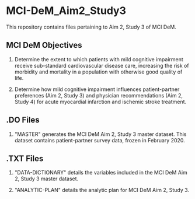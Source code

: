 # MCI-DeM_Aim2_Study3

This repository contains files pertaining to Aim 2, Study 3 of MCI DeM. 

## MCI DeM Objectives

1. Determine the extent to which patients with mild cognitive impairment receive sub-standard cardiovascular disease care, increasing the risk of morbidity and mortality in a population with otherwise good quality of life. 

2. Determine how mild cognitive impairment influences patient-partner preferences (Aim 2, Study 3) and physician recommendations (Aim 2, Study 4) for acute myocardial infarction and ischemic stroke treatment.  

## .DO Files

1. "MASTER" generates the MCI DeM Aim 2, Study 3 master dataset. This dataset contains patient-partner survey data, frozen in February 2020.

## .TXT Files

1. "DATA-DICTIONARY" details the variables included in the MCI DeM Aim 2, Study 3 master dataset. 

2. "ANALYTIC-PLAN" details the analytic plan for MCI DeM Aim 2, Study 3.
